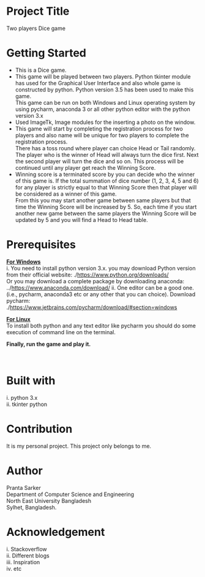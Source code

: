 # Project Title
Two players Dice game

# Getting Started
<ul>
<li>
This is a Dice game. </li>
<li>
This game will be played between two players. Python tkinter module has used for the Graphical User Interface and also whole game is constructed by python. Python version 3.5 has been used to make this game. <br/>
This game can be run on both Windows and Linux operating system by using pycharm, anaconda 3 or all other python editor with the python version 3.x <br/>
</li>
<li> Used ImageTk, Image modules for the inserting a photo on the window. </li>
<li>  
This game will start by completing the registration process for two players and also name will be unique for two players to complete the registration process. <br/>
There has a toss round where player can choice Head or Tail randomly. The player who is the winner of Head will always turn the dice first. Next the second player will turn the dice and so on. This process will be continued until any player get reach the Winning Score. <br/> 
</li>
<li> 
Winning score is a terminated score by you can decide who the winner of this game is. If the total summation of dice number (1, 2, 3, 4, 5 and 6) for any player is strictly equal to that Winning Score then that player will be considered as a winner of this game. <br/> From this you may start another game between same players but that time the Winning Score will be increased by 5. So, each time if you start another new game between the same players the Winning Score will be updated by 5 and you will find a Head to Head table.
</li>
</ul>

# Prerequisites
<b> <u> For Windows </u> </b> <br/>
i.	You need to install python version 3.x. you may download Python version from their official website: ./https://www.python.org/downloads/ <br/> 
Or you may download a complete package by downloading anaconda: ../https://www.anaconda.com/download/
ii.	One editor can be a good one. (i.e., pycharm, anaconda3 etc or any other that you can choice). Download pycharm: ./https://www.jetbrains.com/pycharm/download/#section=windows

<b> <u> For Linux </u> </b> <br/>
To install both python and any text editor like pycharm you should do some execution of command line on the terminal. <br/>

<strong> Finally, run the game and play it. </strong>

<br/>

# Built with
i. python 3.x <br/>
ii. tkinter python <br/>

# Contribution
It is my personal project. This project only belongs to me. <br/>

# Author
Pranta Sarker <br/>
Department of Computer Science and Engineering <br/>
North East University Bangladesh <br/>
Sylhet, Bangladesh. <br/>

# Acknowledgement
i.	Stackoverflow <br/>
ii.	Different blogs <br/>
iii.	Inspiration <br/>
iv.	etc <br/>
